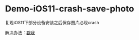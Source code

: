 # Demo-iOS11-crash-save-photo

复现iOS11下部分设备安装之后保存图片必现crash

解决办法：[戳我](https://madordie.github.io/ios11-beta/#savePhoto)
